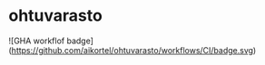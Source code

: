 # ohtuvarasto

![GHA workflof badge] (https://github.com/aikortel/ohtuvarasto/workflows/CI/badge.svg)
